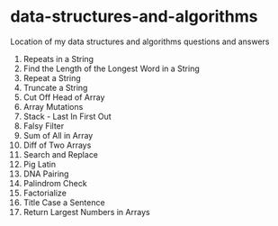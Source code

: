 # data-structures-and-algorithms
Location of my data structures and algorithms questions and answers

1. Repeats in a String
2. Find the Length of the Longest Word in a String 
3. Repeat a String
4. Truncate a String
5. Cut Off Head of Array
6. Array Mutations
7. Stack - Last In First Out
8. Falsy Filter
9. Sum of All in Array
10. Diff of Two Arrays
11. Search and Replace
12. Pig Latin
13. DNA Pairing
14. Palindrom Check
15. Factorialize
16. Title Case a Sentence
17. Return Largest Numbers in Arrays
